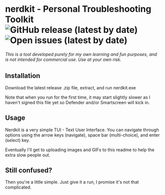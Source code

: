 # nerdkit - Personal Troubleshooting Toolkit ![GitHub release (latest by date)](https://img.shields.io/github/v/release/Zerrissen/nerdkit?style=flat-square) ![Open issues (latest by date)](https://img.shields.io/github/issues/Zerrissen/nerdkit?style=flat-square)
###### This is a tool developed purely for my own learning and fun purposes, and is not intended for commercial use. Use at your own risk. ######

## Installation
Download the latest release .zip file, extract, and run nerdkit.exe

Note that when you run for the first time, it may start slightly slower as I haven't signed this file yet so Defender and/or Smartscreen will kick in.

## Usage
Nerdkit is a very simple TUI - Text User Interface.
You can navigate through options using the arrow keys (navigate), space bar (multi-choice), and enter (select) key.

Eventually I'll get to uploading images and GIFs to this readme to help the extra slow people out.

## Still confused?
Then you're a little simple. Just give it a run, I promise it's not that complicated.
